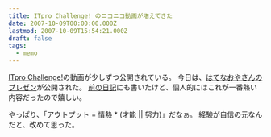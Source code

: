 ```yaml
---
title: ITpro Challenge! のニコニコ動画が増えてきた
date: 2007-10-09T00:00:00.000Z
lastmod: 2007-10-09T15:54:21.000Z
draft: false
tags:
  - memo
---
```


[ITpro Challenge!](http://itpro.nikkeibp.co.jp/article/Watcher/20070909/281506/)の動画が少しずつ公開されている。 今日は、[はてなおやさんのプレゼン](http://www.nicovideo.jp/watch/sm1241482)が公開された。 [前の日記](/posts/20070907/p01)にも書いたけど、個人的にはこれが一番熱い内容だったので嬉しい。

やっぱり、「アウトプット = 情熱 \* (才能 || 努力)」だなぁ。 経験が自信の元なんだと、改めて思った。
